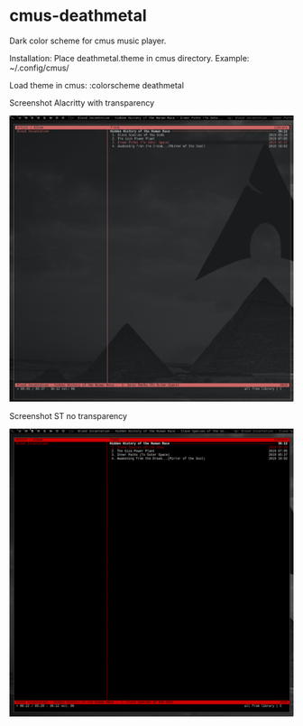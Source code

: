# cmus-deathmetal
Dark color scheme for cmus music player.

Installation:
Place deathmetal.theme in cmus directory.
Example:
~/.config/cmus/

Load theme in cmus:
:colorscheme deathmetal

Screenshot Alacritty with transparency

![alt text](cmus-deathmetal-trans.png "screenshot")

Screenshot ST no transparency

![alt text](cmus-deathmetal-notrans.png "screenshot")
